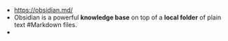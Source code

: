 - https://obsidian.md/
- Obsidian is a powerful **knowledge base** on top of a **local folder** of plain text #Markdown files.
-
